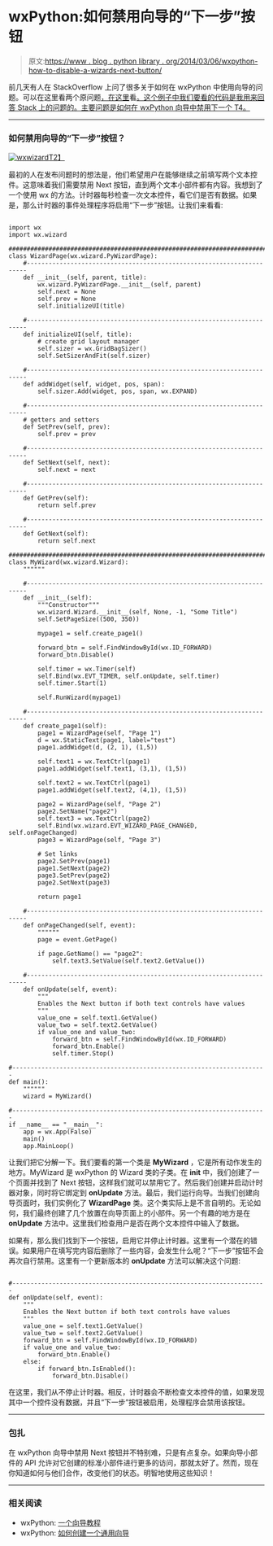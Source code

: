# wxPython:如何禁用向导的“下一步”按钮

> 原文:[https://www . blog . python library . org/2014/03/06/wxpython-how-to-disable-a-wizards-next-button/](https://www.blog.pythonlibrary.org/2014/03/06/wxpython-how-to-disable-a-wizards-next-button/)

前几天有人在 StackOverflow 上问了很多关于如何在 wxPython 中使用向导的问题。可以在这里看两个原问题[，在这里](http://stackoverflow.com/q/21763512/393194)看[。这个例子中我们要看的代码是我用来回答 Stack 上的问题的。主要问题是如何在 wxPython 向导中禁用下一个 T4。](http://stackoverflow.com/q/21766289/393194)

* * *

### 如何禁用向导的“下一步”按钮？

[![wxwizard](../Images/aad06bec358c38baa65dac420028585b.png)T2】](https://www.blog.pythonlibrary.org/wp-content/uploads/2014/03/wxwizard.png)

最初的人在发布问题时的想法是，他们希望用户在能够继续之前填写两个文本控件。这意味着我们需要禁用 Next 按钮，直到两个文本小部件都有内容。我想到了一个使用 wx 的方法。计时器每秒检查一次文本控件，看它们是否有数据。如果是，那么计时器的事件处理程序将启用“下一步”按钮。让我们来看看:

```

import wx
import wx.wizard

########################################################################
class WizardPage(wx.wizard.PyWizardPage):
    #----------------------------------------------------------------------
    def __init__(self, parent, title):
        wx.wizard.PyWizardPage.__init__(self, parent)
        self.next = None
        self.prev = None
        self.initializeUI(title)

    #----------------------------------------------------------------------
    def initializeUI(self, title):      
        # create grid layout manager    
        self.sizer = wx.GridBagSizer()
        self.SetSizerAndFit(self.sizer)

    #----------------------------------------------------------------------
    def addWidget(self, widget, pos, span): 
        self.sizer.Add(widget, pos, span, wx.EXPAND)

    #----------------------------------------------------------------------
    # getters and setters 
    def SetPrev(self, prev):
        self.prev = prev

    #----------------------------------------------------------------------
    def SetNext(self, next):
        self.next = next

    #----------------------------------------------------------------------
    def GetPrev(self):
        return self.prev

    #----------------------------------------------------------------------
    def GetNext(self):
        return self.next

########################################################################
class MyWizard(wx.wizard.Wizard):
    """"""

    #----------------------------------------------------------------------
    def __init__(self):
        """Constructor"""
        wx.wizard.Wizard.__init__(self, None, -1, "Some Title")
        self.SetPageSize((500, 350))

        mypage1 = self.create_page1()

        forward_btn = self.FindWindowById(wx.ID_FORWARD) 
        forward_btn.Disable()

        self.timer = wx.Timer(self)
        self.Bind(wx.EVT_TIMER, self.onUpdate, self.timer)
        self.timer.Start(1)

        self.RunWizard(mypage1)

    #----------------------------------------------------------------------
    def create_page1(self):
        page1 = WizardPage(self, "Page 1")
        d = wx.StaticText(page1, label="test")
        page1.addWidget(d, (2, 1), (1,5))

        self.text1 = wx.TextCtrl(page1)
        page1.addWidget(self.text1, (3,1), (1,5))

        self.text2 = wx.TextCtrl(page1)
        page1.addWidget(self.text2, (4,1), (1,5))

        page2 = WizardPage(self, "Page 2")
        page2.SetName("page2")
        self.text3 = wx.TextCtrl(page2)
        self.Bind(wx.wizard.EVT_WIZARD_PAGE_CHANGED, self.onPageChanged)
        page3 = WizardPage(self, "Page 3")

        # Set links
        page2.SetPrev(page1)
        page1.SetNext(page2)
        page3.SetPrev(page2)
        page2.SetNext(page3)

        return page1

    #----------------------------------------------------------------------
    def onPageChanged(self, event):
        """"""
        page = event.GetPage()

        if page.GetName() == "page2":
            self.text3.SetValue(self.text2.GetValue())

    #----------------------------------------------------------------------
    def onUpdate(self, event):
        """
        Enables the Next button if both text controls have values
        """
        value_one = self.text1.GetValue()
        value_two = self.text2.GetValue()
        if value_one and value_two:
            forward_btn = self.FindWindowById(wx.ID_FORWARD) 
            forward_btn.Enable()
            self.timer.Stop()

#----------------------------------------------------------------------
def main():
    """"""
    wizard = MyWizard()

#----------------------------------------------------------------------
if __name__ == "__main__":
    app = wx.App(False)
    main()
    app.MainLoop()

```

让我们把它分解一下。我们要看的第一个类是 **MyWizard** ，它是所有动作发生的地方。MyWizard 是 wxPython 的 Wizard 类的子类。在 **__init__** 中，我们创建了一个页面并找到了 Next 按钮，这样我们就可以禁用它了。然后我们创建并启动计时器对象，同时将它绑定到 **onUpdate** 方法。最后，我们运行向导。当我们创建向导页面时，我们实例化了 **WizardPage** 类。这个类实际上是不言自明的。无论如何，我们最终创建了几个放置在向导页面上的小部件。另一个有趣的地方是在 **onUpdate** 方法中。这里我们检查用户是否在两个文本控件中输入了数据。

如果有，那么我们找到下一个按钮，启用它并停止计时器。这里有一个潜在的错误。如果用户在填写完内容后删除了一些内容，会发生什么呢？“下一步”按钮不会再次自行禁用。这里有一个更新版本的 **onUpdate** 方法可以解决这个问题:

```

#----------------------------------------------------------------------
def onUpdate(self, event):
    """
    Enables the Next button if both text controls have values
    """
    value_one = self.text1.GetValue()
    value_two = self.text2.GetValue()
    forward_btn = self.FindWindowById(wx.ID_FORWARD) 
    if value_one and value_two:
        forward_btn.Enable()
    else:
        if forward_btn.IsEnabled():
            forward_btn.Disable()

```

在这里，我们从不停止计时器。相反，计时器会不断检查文本控件的值，如果发现其中一个控件没有数据，并且“下一步”按钮被启用，处理程序会禁用该按钮。

* * *

### 包扎

在 wxPython 向导中禁用 Next 按钮并不特别难，只是有点复杂。如果向导小部件的 API 允许对它创建的标准小部件进行更多的访问，那就太好了。然而，现在你知道如何与他们合作，改变他们的状态。明智地使用这些知识！

* * *

### 相关阅读

*   wxPython: [一个向导教程](https://www.blog.pythonlibrary.org/2011/01/27/wxpython-a-wizard-tutorial/)
*   wxPython: [如何创建一个通用向导](https://www.blog.pythonlibrary.org/2012/07/12/wxpython-how-to-create-a-generic-wizard/)